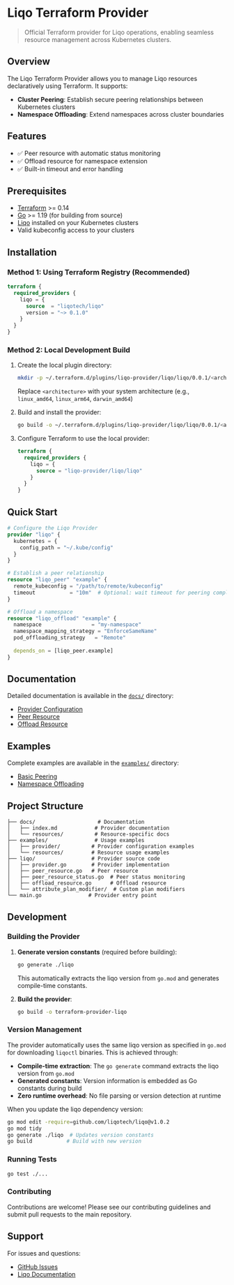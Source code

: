 # Liqo Terraform Provider

> Official Terraform provider for Liqo operations, enabling seamless resource management across Kubernetes clusters.

## Overview

The Liqo Terraform Provider allows you to manage Liqo resources declaratively using Terraform. It supports:

- **Cluster Peering**: Establish secure peering relationships between Kubernetes clusters
- **Namespace Offloading**: Extend namespaces across cluster boundaries

## Features

- ✅ Peer resource with automatic status monitoring
- ✅ Offload resource for namespace extension
- ✅ Built-in timeout and error handling

## Prerequisites

- [Terraform](https://developer.hashicorp.com/terraform/downloads) >= 0.14
- [Go](https://go.dev/doc/install) >= 1.19 (for building from source)
- [Liqo](https://liqo.io) installed on your Kubernetes clusters
- Valid kubeconfig access to your clusters

## Installation

### Method 1: Using Terraform Registry (Recommended)

```terraform
terraform {
  required_providers {
    liqo = {
      source  = "liqotech/liqo"
      version = "~> 0.1.0"
    }
  }
}
```

### Method 2: Local Development Build

1. Create the local plugin directory:

   ```bash
   mkdir -p ~/.terraform.d/plugins/liqo-provider/liqo/liqo/0.0.1/<architecture>/
   ```

   Replace `<architecture>` with your system architecture (e.g., `linux_amd64`, `linux_arm64`, `darwin_amd64`)

2. Build and install the provider:

   ```bash
   go build -o ~/.terraform.d/plugins/liqo-provider/liqo/liqo/0.0.1/<architecture>/terraform-provider-liqo
   ```

3. Configure Terraform to use the local provider:

   ```terraform
   terraform {
     required_providers {
       liqo = {
         source = "liqo-provider/liqo/liqo"
       }
     }
   }
   ```

## Quick Start

```terraform
# Configure the Liqo Provider
provider "liqo" {
  kubernetes = {
    config_path = "~/.kube/config"
  }
}

# Establish a peer relationship
resource "liqo_peer" "example" {
  remote_kubeconfig = "/path/to/remote/kubeconfig"
  timeout           = "10m"  # Optional: wait timeout for peering completion
}

# Offload a namespace
resource "liqo_offload" "example" {
  namespace                = "my-namespace"
  namespace_mapping_strategy = "EnforceSameName"
  pod_offloading_strategy   = "Remote"
  
  depends_on = [liqo_peer.example]
}
```

## Documentation

Detailed documentation is available in the [`docs/`](./docs/) directory:

- [Provider Configuration](./docs/index.md)
- [Peer Resource](./docs/resources/peer.md)
- [Offload Resource](./docs/resources/offload.md)

## Examples

Complete examples are available in the [`examples/`](./examples/) directory:

- [Basic Peering](./examples/resources/peering_resource/)
- [Namespace Offloading](./examples/resources/offload_resource/)

## Project Structure

```text
├── docs/                    # Documentation
│   ├── index.md            # Provider documentation
│   └── resources/          # Resource-specific docs
├── examples/               # Usage examples
│   ├── provider/          # Provider configuration examples
│   └── resources/         # Resource usage examples
├── liqo/                  # Provider source code
│   ├── provider.go        # Provider implementation
│   ├── peer_resource.go   # Peer resource
│   ├── peer_resource_status.go  # Peer status monitoring
│   ├── offload_resource.go      # Offload resource
│   └── attribute_plan_modifier/  # Custom plan modifiers
└── main.go               # Provider entry point
```

## Development

### Building the Provider

1. **Generate version constants** (required before building):

   ```bash
   go generate ./liqo
   ```

   This automatically extracts the liqo version from `go.mod` and generates compile-time constants.

2. **Build the provider**:

   ```bash
   go build -o terraform-provider-liqo
   ```

### Version Management

The provider automatically uses the same liqo version as specified in `go.mod` for downloading `liqoctl` binaries. This is achieved through:

- **Compile-time extraction**: The `go generate` command extracts the liqo version from `go.mod`
- **Generated constants**: Version information is embedded as Go constants during build
- **Zero runtime overhead**: No file parsing or version detection at runtime

When you update the liqo dependency version:

```bash
go mod edit -require=github.com/liqotech/liqo@v1.0.2
go mod tidy
go generate ./liqo  # Updates version constants
go build           # Build with new version
```

### Running Tests

```bash
go test ./...
```

### Contributing

Contributions are welcome! Please see our contributing guidelines and submit pull requests to the main repository.

## Support

For issues and questions:

- [GitHub Issues](https://github.com/liqotech/terraform-provider-liqo/issues)
- [Liqo Documentation](https://docs.liqo.io)
